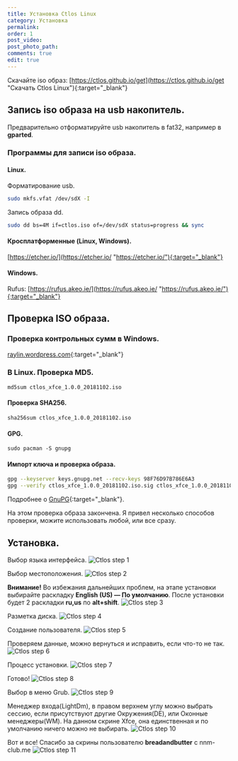 ```yaml
---
title: Установка Ctlos Linux
category: Установка
permalink:
order: 1
post_video: 
post_photo_path: 
comments: true
edit: true
---
```

Скачайте iso образ: [https://ctlos.github.io/get](https://ctlos.github.io/get "Скачать Ctlos Linux"){:target="_blank"}

## Запись iso образа на usb накопитель.

Предварительно отформатируйте usb накопитель в fat32, например в **gparted**.

### Программы для записи iso образа.

#### Linux.

Форматирование usb.
```bash
sudo mkfs.vfat /dev/sdX -I
```

Запись образа dd.
```bash
sudo dd bs=4M if=ctlos.iso of=/dev/sdX status=progress && sync
```

#### Кросплатформенные (Linux, Windows).

[https://etcher.io/](https://etcher.io/ "https://etcher.io/"){:target="_blank"}

#### Windows.

Rufus: [https://rufus.akeo.ie/](https://rufus.akeo.ie/ "https://rufus.akeo.ie/"){:target="_blank"}

## Проверка ISO образа.

### Проверка контрольных сумм в Windows.

[raylin.wordpress.com](http://raylin.wordpress.com/downloads/md5-sha-1-checksum-utility/){:target="_blank"}

### В Linux. Проверка MD5.  
`md5sum ctlos_xfce_1.0.0_20181102.iso`

#### Проверка  SHA256.  
`sha256sum ctlos_xfce_1.0.0_20181102.iso`

#### GPG.  
`sudo pacman -S gnupg`

#### Импорт ключа и проверка образа.
```bash
gpg --keyserver keys.gnupg.net --recv-keys 98F76D97B786E6A3
gpg --verify ctlos_xfce_1.0.0_20181102.iso.sig ctlos_xfce_1.0.0_20181102.iso
```

Подробнее о [GnuPG](/wiki/5other/gnupg/){:target="_blank"}.

На этом проверка образа закончена. Я привел несколько способов проверки, можите использовать любой, или все сразу.

## Установка.
<!-- <div class="embed-responsive embed-responsive-16by9">
	<iframe src="https://www.youtube.com/embed/xaaAoakklfQ" frameborder="0" allow="accelerometer; autoplay; encrypted-media; gyroscope; picture-in-picture" allowfullscreen></iframe>
</div> -->

Выбор языка интерфейса.
![Ctlos step 1](/wiki/images/1install/install-ctlos/1.png)

Выбор местоположения.
![Ctlos step 2](/wiki/images/1install/install-ctlos/2.png)

**Внимание!** Во избежания дальнейших проблем, на этапе установки выбирайте раскладку **English (US) — По умолчанию**. После установки будет 2 раскладки **ru,us** по **alt+shift**.
![Ctlos step 3](/wiki/images/1install/install-ctlos/3.png)

Разметка диска.
![Ctlos step 4](/wiki/images/1install/install-ctlos/4.png)

Создание пользователя.
![Ctlos step 5](/wiki/images/1install/install-ctlos/5.png)

Проверяем данные, можно вернуться и исправить, если что-то не так.
![Ctlos step 6](/wiki/images/1install/install-ctlos/6.png)

Процесс установки.
![Ctlos step 7](/wiki/images/1install/install-ctlos/7.png)

Готово!
![Ctlos step 8](/wiki/images/1install/install-ctlos/8.png)

Выбор в меню Grub.
![Ctlos step 9](/wiki/images/1install/install-ctlos/9.png)

Менеджер входа(LightDm), в правом верхнем углу можно выбрать сессию, если присутствуют другие Окружения(DE), или Оконные менеджеры(WM). На данном скрине Xfce, она единственная и по умолчанию ничего можно не выбирать.
![Ctlos step 10](/wiki/images/1install/install-ctlos/10.png)

Вот и все! Спасибо за скрины пользователю **breadandbutter** с nnm-club.me
![Ctlos step 11](/wiki/images/1install/install-ctlos/11.png)